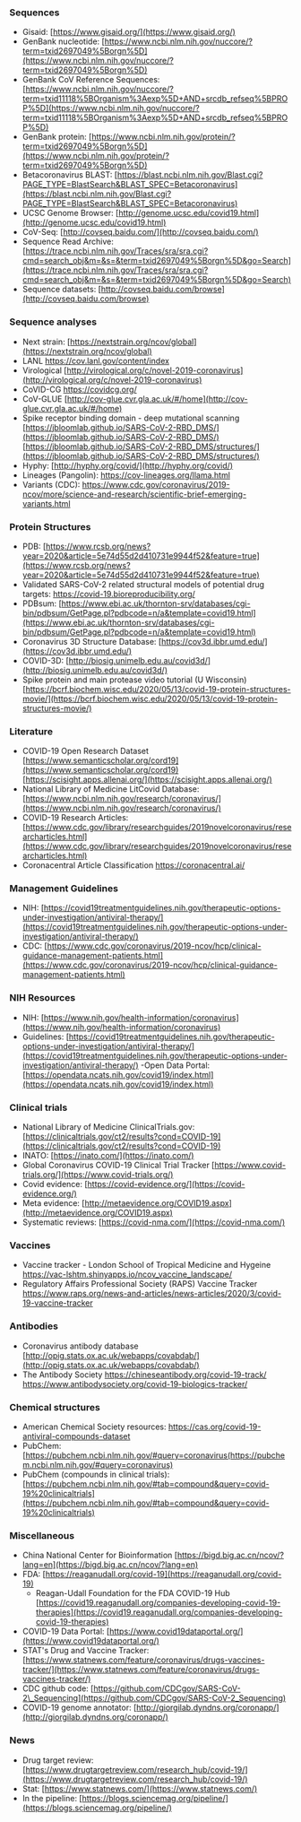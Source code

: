
### Sequences
- Gisaid: [https://www.gisaid.org/](https://www.gisaid.org/)
- GenBank nucleotide: [https://www.ncbi.nlm.nih.gov/nuccore/?term=txid2697049%5Borgn%5D](https://www.ncbi.nlm.nih.gov/nuccore/?term=txid2697049%5Borgn%5D)
- GenBank CoV Reference Sequences: [https://www.ncbi.nlm.nih.gov/nuccore/?term=txid11118%5BOrganism%3Aexp%5D+AND+srcdb_refseq%5BPROP%5D](https://www.ncbi.nlm.nih.gov/nuccore/?term=txid11118%5BOrganism%3Aexp%5D+AND+srcdb_refseq%5BPROP%5D)
- GenBank protein: [https://www.ncbi.nlm.nih.gov/protein/?term=txid2697049%5Borgn%5D](https://www.ncbi.nlm.nih.gov/protein/?term=txid2697049%5Borgn%5D)
- Betacoronavirus BLAST:
[https://blast.ncbi.nlm.nih.gov/Blast.cgi?PAGE_TYPE=BlastSearch&BLAST_SPEC=Betacoronavirus](https://blast.ncbi.nlm.nih.gov/Blast.cgi?PAGE_TYPE=BlastSearch&BLAST_SPEC=Betacoronavirus)
- UCSC Genome Browser:
  [http://genome.ucsc.edu/covid19.html](http://genome.ucsc.edu/covid19.html)
- CoV-Seq:
[http://covseq.baidu.com/](http://covseq.baidu.com/)
- Sequence Read Archive:
  [https://trace.ncbi.nlm.nih.gov/Traces/sra/sra.cgi?cmd=search_obj&m=&s=&term=txid2697049%5Borgn%5D&go=Search](https://trace.ncbi.nlm.nih.gov/Traces/sra/sra.cgi?cmd=search_obj&m=&s=&term=txid2697049%5Borgn%5D&go=Search)
- Sequence datasets:
  [http://covseq.baidu.com/browse](http://covseq.baidu.com/browse)

### Sequence analyses
- Next strain:
[https://nextstrain.org/ncov/global](https://nextstrain.org/ncov/global)
- LANL 
https://cov.lanl.gov/content/index
- Virological
[http://virological.org/c/novel-2019-coronavirus](http://virological.org/c/novel-2019-coronavirus)
- CoVID-CG
https://covidcg.org/
- CoV-GLUE
[http://cov-glue.cvr.gla.ac.uk/#/home](http://cov-glue.cvr.gla.ac.uk/#/home)
- Spike receptor binding domain - deep mutational scanning
[https://jbloomlab.github.io/SARS-CoV-2-RBD_DMS/](https://jbloomlab.github.io/SARS-CoV-2-RBD_DMS/)
[https://jbloomlab.github.io/SARS-CoV-2-RBD_DMS/structures/](https://jbloomlab.github.io/SARS-CoV-2-RBD_DMS/structures/)
- Hyphy:
[http://hyphy.org/covid/](http://hyphy.org/covid/)
- Lineages (Pangolin):
https://cov-lineages.org/llama.html
- Variants (CDC):
https://www.cdc.gov/coronavirus/2019-ncov/more/science-and-research/scientific-brief-emerging-variants.html

### Protein Structures
- PDB:
[https://www.rcsb.org/news?year=2020&article=5e74d55d2d410731e9944f52&feature=true](https://www.rcsb.org/news?year=2020&article=5e74d55d2d410731e9944f52&feature=true)
- Validated SARS-CoV-2 related structural models of potential drug targets:
https://covid-19.bioreproducibility.org/
- PDBsum:
[https://www.ebi.ac.uk/thornton-srv/databases/cgi-bin/pdbsum/GetPage.pl?pdbcode=n/a&template=covid19.html](https://www.ebi.ac.uk/thornton-srv/databases/cgi-bin/pdbsum/GetPage.pl?pdbcode=n/a&template=covid19.html)
- Coronavirus 3D Structure Database:
[https://cov3d.ibbr.umd.edu/](https://cov3d.ibbr.umd.edu/)
- COVID-3D:
[http://biosig.unimelb.edu.au/covid3d/](http://biosig.unimelb.edu.au/covid3d/)
- Spike protein and main protease video tutorial (U Wisconsin)
[https://bcrf.biochem.wisc.edu/2020/05/13/covid-19-protein-structures-movie/](https://bcrf.biochem.wisc.edu/2020/05/13/covid-19-protein-structures-movie/)

### Literature
- COVID-19 Open Research Dataset
[https://www.semanticscholar.org/cord19](https://www.semanticscholar.org/cord19)
[https://scisight.apps.allenai.org/](https://scisight.apps.allenai.org/)
- National Library of Medicine LitCovid Database: [https://www.ncbi.nlm.nih.gov/research/coronavirus/](https://www.ncbi.nlm.nih.gov/research/coronavirus/)
- COVID-19 Research Articles:
[https://www.cdc.gov/library/researchguides/2019novelcoronavirus/researcharticles.html](https://www.cdc.gov/library/researchguides/2019novelcoronavirus/researcharticles.html)
- Coronacentral Article Classification
https://coronacentral.ai/

### Management Guidelines
- NIH:
[https://covid19treatmentguidelines.nih.gov/therapeutic-options-under-investigation/antiviral-therapy/](https://covid19treatmentguidelines.nih.gov/therapeutic-options-under-investigation/antiviral-therapy/)
- CDC:
[https://www.cdc.gov/coronavirus/2019-ncov/hcp/clinical-guidance-management-patients.html](https://www.cdc.gov/coronavirus/2019-ncov/hcp/clinical-guidance-management-patients.html)

### NIH Resources
- NIH:
[https://www.nih.gov/health-information/coronavirus](https://www.nih.gov/health-information/coronavirus)
- Guidelines:
[https://covid19treatmentguidelines.nih.gov/therapeutic-options-under-investigation/antiviral-therapy/](https://covid19treatmentguidelines.nih.gov/therapeutic-options-under-investigation/antiviral-therapy/)
-Open Data Portal:
[https://opendata.ncats.nih.gov/covid19/index.html](https://opendata.ncats.nih.gov/covid19/index.html)

### Clinical trials
- National Library of Medicine ClinicalTrials.gov:
  [https://clinicaltrials.gov/ct2/results?cond=COVID-19](https://clinicaltrials.gov/ct2/results?cond=COVID-19)
- INATO:
[https://inato.com/](https://inato.com/)
- Global Coronavirus COVID-19 Clinical Trial Tracker
[https://www.covid-trials.org/](https://www.covid-trials.org/)
- Covid evidence:
[https://covid-evidence.org/](https://covid-evidence.org/)
- Meta evidence:
[http://metaevidence.org/COVID19.aspx](http://metaevidence.org/COVID19.aspx)
- Systematic reviews:
[https://covid-nma.com/](https://covid-nma.com/)

### Vaccines
- Vaccine tracker - London School of Tropical Medicine and Hygeine
https://vac-lshtm.shinyapps.io/ncov_vaccine_landscape/
- Regulatory Affairs Professional Society (RAPS) Vaccine Tracker
https://www.raps.org/news-and-articles/news-articles/2020/3/covid-19-vaccine-tracker

### Antibodies
- Coronavirus antibody database
[http://opig.stats.ox.ac.uk/webapps/covabdab/](http://opig.stats.ox.ac.uk/webapps/covabdab/)
- The Antibody Society
https://chineseantibody.org/covid-19-track/
https://www.antibodysociety.org/covid-19-biologics-tracker/
### Chemical structures
- American Chemical Society resources:
  https://cas.org/covid-19-antiviral-compounds-dataset
- PubChem:
 [https://pubchem.ncbi.nlm.nih.gov/#query=coronavirus(https://pubchem.ncbi.nlm.nih.gov/#query=coronavirus)
 - PubChem (compounds in clinical trials):
 [https://pubchem.ncbi.nlm.nih.gov/#tab=compound&query=covid-19%20clinicaltrials](https://pubchem.ncbi.nlm.nih.gov/#tab=compound&query=covid-19%20clinicaltrials)
### Miscellaneous
- China National Center for Bioinformation
[https://bigd.big.ac.cn/ncov/?lang=en](https://bigd.big.ac.cn/ncov/?lang=en)
- FDA:
  [https://reaganudall.org/covid-19](https://reaganudall.org/covid-19)
  - Reagan-Udall Foundation for the FDA COVID-19 Hub
[https://covid19.reaganudall.org/companies-developing-covid-19-therapies](https://covid19.reaganudall.org/companies-developing-covid-19-therapies)
- COVID-19 Data Portal:
[https://www.covid19dataportal.org/](https://www.covid19dataportal.org/)
- STAT's Drug and Vaccine Tracker:
 [https://www.statnews.com/feature/coronavirus/drugs-vaccines-tracker/](https://www.statnews.com/feature/coronavirus/drugs-vaccines-tracker/)
- CDC github code:
[https://github.com/CDCgov/SARS-CoV-2\_Sequencing](https://github.com/CDCgov/SARS-CoV-2_Sequencing)
- COVID-19 genome annotator:
[http://giorgilab.dyndns.org/coronapp/](http://giorgilab.dyndns.org/coronapp/)

### News
- Drug target review:
[https://www.drugtargetreview.com/research_hub/covid-19/](https://www.drugtargetreview.com/research_hub/covid-19/)
- Stat:
[https://www.statnews.com/](https://www.statnews.com/)
- In the pipeline:
[https://blogs.sciencemag.org/pipeline/](https://blogs.sciencemag.org/pipeline/)


<!--stackedit_data:
eyJoaXN0b3J5IjpbLTkwOTYzMzAyMSw0MTQ3MjEwODAsLTQzMD
M2MDY1Niw4MzcxNjg5NTIsLTIxMjkxOTQ0MjYsMTM5ODEyMzAw
MSwtMTAwODUzNTMyLC0xMjkzNzYxNzM5LDIwMzczMDIzNzIsLT
IwMjA4NDE0MzQsLTczNTU3NjcwNSwyMTI3ODgwMTQ4LDM1MzA2
OTg5NSwxMjYxMDMzNzYzLDE1NzE4MDQxNjMsMTY5MzI0Mzc0Mi
wtMTMwODY3NTMsLTE2Mjk3MjM0MTQsLTIwMjY3NjA1MTEsNDc3
MjQ2MTA2XX0=
-->